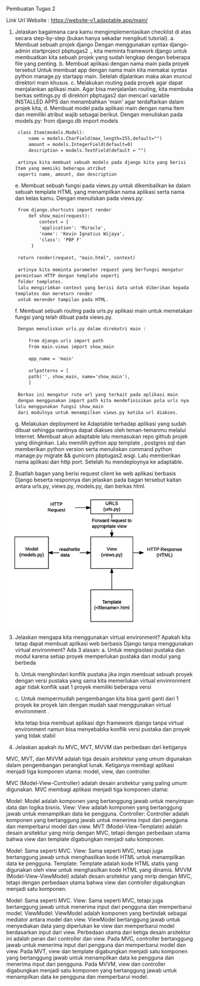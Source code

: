 Pembuatan Tugas 2

Link Url Website : https://website-v1.adaptable.app/main/

1. Jelaskan bagaimana cara kamu mengimplementasikan checklist di atas secara step-by-step (bukan hanya sekadar mengikuti tutorial).
    a. Membuat sebuah projek django
        Dengan menggunakan syntax django-admin startproject pbptugas2 ., kita meminta framework django untuk membuatkan
        kita sebuah projek yang sudah lengkap dengan beberapa file yang penting.
    b. Membuat aplikasi dengan nama main pada proyek tersebut
        Untuk membuat app dengan nama main kita memakai syntax python manage.py startapp main.
        Setelah dijalankan maka akan muncul direktori main khusus.
    c. Melakukan routing pada proyek agar dapat menjalankan aplikasi main.
        Agar bisa menjalanlan routing, kita membuka berkas settings.py di direktori pbptugas2 dan mencari
        variable INSTALLED APPS dan menambahkan 'main' agar terdaftarkan dalam projek kita,
    d.  Membuat model pada aplikasi main dengan nama Item dan memiliki atribut wajib sebagai berikut.
        Dengan menuliskan pada models.py:
        from django.db import models

        class Item(models.Model):
            name = models.CharField(max_length=255,default="")
            amount = models.IntegerField(default=0)
            description = models.TextField(default = "")

        artinya kita membuat sebuah models pada django kita yang berisi Item yang memiiki beberapa atribut
        seperti name, amount, dan description

    e.  Membuat sebuah fungsi pada views.py untuk dikembalikan ke dalam sebuah template HTML yang menampilkan nama aplikasi serta   nama dan kelas kamu.
        Dengan menuliskan pada views.py:

        from django.shortcuts import render
            def show_main(request):
                context = {
                'application': 'Miracle',
                'name': 'Kevin Ignatius Wijaya',
                'class': 'PBP F'
             }

        return render(request, "main.html", context)

        artinya kita meminta parameter request yang berfungsi mengatur permintaan HTTP dengan template seperti 
        folder templates.
        lalu mengirimkan context yang berisi data untuk diberikan kepada templates dan mereturn render 
        untuk merender tampilan pada HTML.
    
    f. Membuat sebuah routing pada urls.py aplikasi main untuk memetakan fungsi yang telah dibuat pada views.py.

        Dengan menuliskan urls.py dalam direkotri main :

            from django.urls import path
            from main.views import show_main

            app_name = 'main'

            urlpatterns = [
            path('', show_main, name='show_main'),
            ]
        
        Berkas ini mengatur rute url yang terkait pada aplikasi main 
        dengan menggunakan import path kita mendefinisikan pola urls nya lalu menggunakan fungsi show_main
        dari modulnya untuk menampilkan views.py ketika url diakses.

    g.  Melakukan deployment ke Adaptable terhadap aplikasi yang sudah dibuat sehingga nantinya dapat diakses oleh teman-temanmu melalui Internet.
        Membuat akun adaptable lalu memasukan repo github projek yang diinginkan. Lalu memilih python app template , postgres sql dan memberikan python version serta menuliskan command python manage.py migrate && gunicorn pbptugas2.wsgi. Lalu memberikan nama aplikasi dan http port. Setelah itu mendeploynya ke adaptable.

2. Buatlah bagan yang berisi request client ke web aplikasi berbasis Django beserta responnya dan jelaskan pada bagan tersebut kaitan antara urls.py, views.py, models.py, dan berkas html.

![Alt text](image.png)


3. Jelaskan mengapa kita menggunakan virtual environment? Apakah kita tetap dapat membuat aplikasi web berbasis Django tanpa menggunakan virtual environment?
    Ada 3 alasan:
    a. Untuk mengisolasi pustaka dan modul
     karena setiap proyek memperlukan pustaka dan modul yang berbeda

    b. Untuk menghindari konflik pustaka
    jika ingin membuat sebuah proyek dengan versi pustaka yang sama kita memerlukan virtual envinronment agar tidak konflik saat 1 proyek memiliki beberapa versi

    c. Untuk mempermudah pengembangan
    kita bisa ganti ganti dari 1 proyek ke proyek lain dengan mudah saat menggunakan virtual environment .

    kita tetap bisa membuat aplikasi dgn framework django tanpa virtual environment namun bisa menyebabka konflik versi pustaka dan proyek yang tidak stabil

4. Jelaskan apakah itu MVC, MVT, MVVM dan perbedaan dari ketiganya

MVC, MVT, dan MVVM adalah tiga desain arsitektur yang umum digunakan dalam pengembangan perangkat lunak. Ketiganya membagi aplikasi menjadi tiga komponen utama: model, view, dan controller.

MVC (Model-View-Controller) adalah desain arsitektur yang paling umum digunakan. MVC membagi aplikasi menjadi tiga komponen utama:

Model: Model adalah komponen yang bertanggung jawab untuk menyimpan data dan logika bisnis.
View: View adalah komponen yang bertanggung jawab untuk menampilkan data ke pengguna.
Controller: Controller adalah komponen yang bertanggung jawab untuk menerima input dari pengguna dan memperbarui model dan view.
MVT (Model-View-Template) adalah desain arsitektur yang mirip dengan MVC, tetapi dengan perbedaan utama bahwa view dan template digabungkan menjadi satu komponen.

Model: Sama seperti MVC.
View: Sama seperti MVC, tetapi juga bertanggung jawab untuk menghasilkan kode HTML untuk menampilkan data ke pengguna.
Template: Template adalah kode HTML statis yang digunakan oleh view untuk menghasilkan kode HTML yang dinamis.
MVVM (Model-View-ViewModel) adalah desain arsitektur yang mirip dengan MVC, tetapi dengan perbedaan utama bahwa view dan controller digabungkan menjadi satu komponen.

Model: Sama seperti MVC.
View: Sama seperti MVC, tetapi juga bertanggung jawab untuk menerima input dari pengguna dan memperbarui model.
ViewModel: ViewModel adalah komponen yang bertindak sebagai mediator antara model dan view. ViewModel bertanggung jawab untuk menyediakan data yang diperlukan ke view dan memperbarui model berdasarkan input dari view.
Perbedaan utama dari ketiga desain arsitektur ini adalah peran dari controller dan view. Pada MVC, controller bertanggung jawab untuk menerima input dari pengguna dan memperbarui model dan view. Pada MVT, view dan template digabungkan menjadi satu komponen yang bertanggung jawab untuk menampilkan data ke pengguna dan menerima input dari pengguna. Pada MVVM, view dan controller digabungkan menjadi satu komponen yang bertanggung jawab untuk menampilkan data ke pengguna dan memperbarui model.







